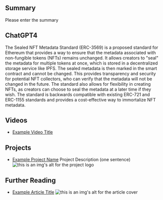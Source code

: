 ## Summary

Please enter the summary

## ChatGPT4

The Sealed NFT Metadata Standard (ERC-3569) is a proposed standard for Ethereum that provides a way to ensure that the metadata associated with non-fungible tokens (NFTs) remains unchanged. It allows creators to "seal" the metadata for multiple tokens at once, which is stored in a decentralized storage service like IPFS. The sealed metadata is then marked in the smart contract and cannot be changed. This provides transparency and security for potential NFT collectors, who can verify that the metadata will not be changed in the future. The standard also allows for flexibility in creating NFTs, as creators can choose to seal the metadata at a later time if they wish. The standard is backwards compatible with existing ERC-721 and ERC-1155 standards and provides a cost-effective way to immortalize NFT metadata.

## Videos

- [Example Video Title](https://www.youtube.com/watch?v=TDGq4aeevgY)

## Projects

- [Example Project Name](https://xxxx.xxx/xxxxx) Project Description (one sentence) ![this is an img's alt for the project logo](https://xxxx.xxx/project-logo.xxx)

## Further Reading

- [Example Article Title](https://xxxx.xxx/xxxxx) ![this is an img's alt for the article cover](https://xxxx.xxx/article-cover.xxx)
